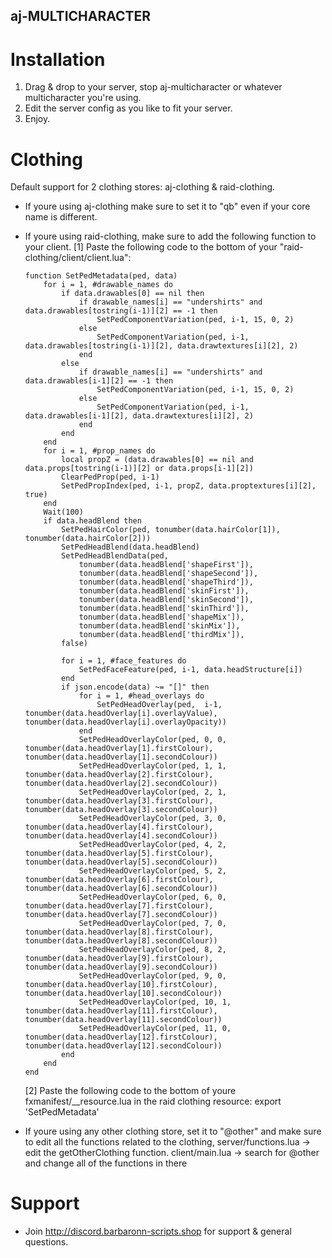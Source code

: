 ## aj-MULTICHARACTER

# Installation
1.  Drag & drop to your server, stop aj-multicharacter or whatever multicharacter you're using.
2.  Edit the server config as you like to fit your server.
3.  Enjoy.

# Clothing
Default support for 2 clothing stores: aj-clothing & raid-clothing.
-   If youre using aj-clothing make sure to set it to "qb" even if your core name is different.
-   If youre using raid-clothing, make sure to add the following function to your client.
    [1] Paste the following code to the bottom of your "raid-clothing/client/client.lua":

        function SetPedMetadata(ped, data)
            for i = 1, #drawable_names do
                if data.drawables[0] == nil then
                    if drawable_names[i] == "undershirts" and data.drawables[tostring(i-1)][2] == -1 then
                        SetPedComponentVariation(ped, i-1, 15, 0, 2)
                    else
                        SetPedComponentVariation(ped, i-1, data.drawables[tostring(i-1)][2], data.drawtextures[i][2], 2)
                    end
                else
                    if drawable_names[i] == "undershirts" and data.drawables[i-1][2] == -1 then
                        SetPedComponentVariation(ped, i-1, 15, 0, 2)
                    else
                        SetPedComponentVariation(ped, i-1, data.drawables[i-1][2], data.drawtextures[i][2], 2)
                    end
                end
            end
            for i = 1, #prop_names do
                local propZ = (data.drawables[0] == nil and data.props[tostring(i-1)][2] or data.props[i-1][2])
                ClearPedProp(ped, i-1)
                SetPedPropIndex(ped, i-1, propZ, data.proptextures[i][2], true)
            end
            Wait(100)
            if data.headBlend then
                SetPedHairColor(ped, tonumber(data.hairColor[1]), tonumber(data.hairColor[2]))
                SetPedHeadBlend(data.headBlend)
                SetPedHeadBlendData(ped,
                    tonumber(data.headBlend['shapeFirst']),
                    tonumber(data.headBlend['shapeSecond']),
                    tonumber(data.headBlend['shapeThird']),
                    tonumber(data.headBlend['skinFirst']),
                    tonumber(data.headBlend['skinSecond']),
                    tonumber(data.headBlend['skinThird']),
                    tonumber(data.headBlend['shapeMix']),
                    tonumber(data.headBlend['skinMix']),
                    tonumber(data.headBlend['thirdMix']),
                false)
                
                for i = 1, #face_features do
                    SetPedFaceFeature(ped, i-1, data.headStructure[i])
                end
                if json.encode(data) ~= "[]" then
                    for i = 1, #head_overlays do
                        SetPedHeadOverlay(ped,  i-1, tonumber(data.headOverlay[i].overlayValue),  tonumber(data.headOverlay[i].overlayOpacity))
                    end
                    SetPedHeadOverlayColor(ped, 0, 0, tonumber(data.headOverlay[1].firstColour), tonumber(data.headOverlay[1].secondColour))
                    SetPedHeadOverlayColor(ped, 1, 1, tonumber(data.headOverlay[2].firstColour), tonumber(data.headOverlay[2].secondColour))
                    SetPedHeadOverlayColor(ped, 2, 1, tonumber(data.headOverlay[3].firstColour), tonumber(data.headOverlay[3].secondColour))
                    SetPedHeadOverlayColor(ped, 3, 0, tonumber(data.headOverlay[4].firstColour), tonumber(data.headOverlay[4].secondColour))
                    SetPedHeadOverlayColor(ped, 4, 2, tonumber(data.headOverlay[5].firstColour), tonumber(data.headOverlay[5].secondColour))
                    SetPedHeadOverlayColor(ped, 5, 2, tonumber(data.headOverlay[6].firstColour), tonumber(data.headOverlay[6].secondColour))
                    SetPedHeadOverlayColor(ped, 6, 0, tonumber(data.headOverlay[7].firstColour), tonumber(data.headOverlay[7].secondColour))
                    SetPedHeadOverlayColor(ped, 7, 0, tonumber(data.headOverlay[8].firstColour), tonumber(data.headOverlay[8].secondColour))
                    SetPedHeadOverlayColor(ped, 8, 2, tonumber(data.headOverlay[9].firstColour), tonumber(data.headOverlay[9].secondColour))
                    SetPedHeadOverlayColor(ped, 9, 0, tonumber(data.headOverlay[10].firstColour), tonumber(data.headOverlay[10].secondColour))
                    SetPedHeadOverlayColor(ped, 10, 1, tonumber(data.headOverlay[11].firstColour), tonumber(data.headOverlay[11].secondColour))
                    SetPedHeadOverlayColor(ped, 11, 0, tonumber(data.headOverlay[12].firstColour), tonumber(data.headOverlay[12].secondColour))
                end
            end
        end

    [2] Paste the following code to the bottom of youre fxmanifest/__resource.lua in the raid clothing resource:
        export 'SetPedMetadata'
        
-   If youre using any other clothing store, set it to "@other" and make sure to edit all the functions related to the clothing,
    server/functions.lua -> edit the getOtherClothing function.
    client/main.lua -> search for @other and change all of the functions in there

# Support
-   Join http://discord.barbaronn-scripts.shop for support & general questions.